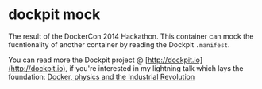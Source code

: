 dockpit mock
============
The result of the DockerCon 2014 Hackathon. This container can mock the fucntionality of another container by reading the Dockpit `.manifest`. 

You can read more the Dockpit project @ [http://dockpit.io](http://dockpit.io), if you're interested in my lightning talk which lays the foundation: [Docker, physics and the Industrial Revolution](https://medium.com/@dockpit/docker-physics-and-the-industrial-revolution-e100d1a7f401)
